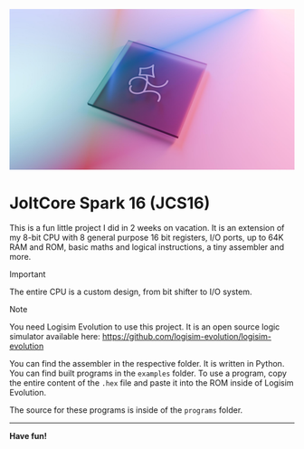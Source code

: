 ![An imagination of the CPU rendered in Blender](./Documentation/images/promo-picture.png)

# JoltCore Spark 16 (JCS16)

This is a fun little project I did in 2 weeks on vacation. It is an
extension of my 8-bit CPU with 8 general purpose 16 bit registers,
I/O ports, up to 64K RAM and ROM, basic maths and logical
instructions, a tiny assembler and more.

> [!IMPORTANT]  
> The entire CPU is a custom design, from bit shifter to I/O system.

> [!NOTE]
> You need Logisim Evolution to use this project.
> It is an open source logic simulator available here:
> https://github.com/logisim-evolution/logisim-evolution

You can find the assembler in the respective folder. It is written in
Python. You can find built programs in the `examples` folder.
To use a program, copy the entire content of the `.hex` file and
paste it into the ROM inside of Logisim Evolution.


The source for these programs is inside of the `programs` folder.

---

**Have fun!**
